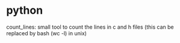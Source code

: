 # python

count_lines: small tool to count the lines in c and h files
			 (this can be replaced by bash (wc -l) in unix)

